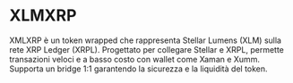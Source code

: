 # XLMXRP
XMLXRP è un token wrapped che rappresenta Stellar Lumens (XLM) sulla rete XRP Ledger (XRPL). Progettato per collegare Stellar e XRPL, permette transazioni veloci e a basso costo con wallet come Xaman e Xumm. Supporta un bridge 1:1 garantendo la sicurezza e la liquidità del token.
